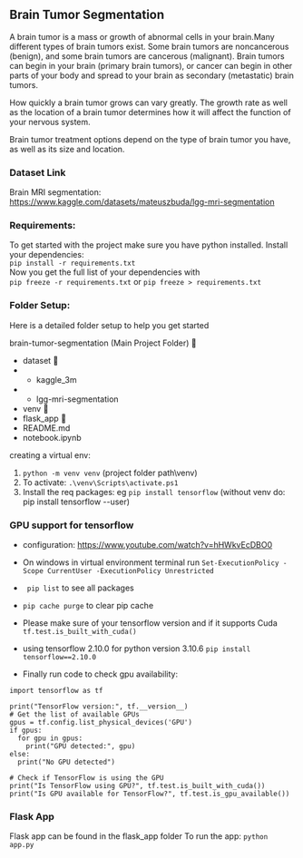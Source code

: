 ## Brain Tumor Segmentation
A brain tumor is a mass or growth of abnormal cells in your brain.Many different types of brain tumors exist. Some brain tumors are noncancerous (benign), and some brain tumors are cancerous (malignant). Brain tumors can begin in your brain (primary brain tumors), or cancer can begin in other parts of your body and spread to your brain as secondary (metastatic) brain tumors.

How quickly a brain tumor grows can vary greatly. The growth rate as well as the location of a brain tumor determines how it will affect the function of your nervous system.

Brain tumor treatment options depend on the type of brain tumor you have, as well as its size and location.


### Dataset Link
Brain MRI segmentation: https://www.kaggle.com/datasets/mateuszbuda/lgg-mri-segmentation

### Requirements:
To get started with the project make sure you have python installed.
Install your dependencies: <br>
```pip install -r requirements.txt``` <br>
Now you get the full list of your dependencies with <br>
 ```pip freeze -r requirements.txt``` or
 ```pip freeze > requirements.txt```

### Folder Setup:
Here is a detailed folder setup to help you get started

brain-tumor-segmentation (Main Project Folder) 📁
- dataset 📁
- - kaggle_3m
- - lgg-mri-segmentation
- venv 📁
- flask_app 📁
- README.md
- notebook.ipynb


creating a virtual env:
1. `python -m venv venv` (project folder path\venv)
2. To activate: `.\venv\Scripts\activate.ps1` 
3. Install the req packages: eg `pip install tensorflow` (without venv do: pip install tensorflow --user)

### GPU support for tensorflow
- configuration: https://www.youtube.com/watch?v=hHWkvEcDBO0
- On windows in virtual environment terminal run
 `Set-ExecutionPolicy -Scope CurrentUser -ExecutionPolicy Unrestricted` 
- ``` pip list``` to see all packages
- `pip cache purge` to clear pip cache
- Please make sure of your tensorflow version and if it supports Cuda
 `tf.test.is_built_with_cuda()`
- using tensorflow 2.10.0 for python version 3.10.6
`pip install tensorflow==2.10.0 `

- Finally run code to check gpu availability:
``` 
import tensorflow as tf

print("TensorFlow version:", tf.__version__)
# Get the list of available GPUs
gpus = tf.config.list_physical_devices('GPU')
if gpus:
  for gpu in gpus:
    print("GPU detected:", gpu)
else:
  print("No GPU detected")

# Check if TensorFlow is using the GPU
print("Is TensorFlow using GPU?", tf.test.is_built_with_cuda())
print("Is GPU available for TensorFlow?", tf.test.is_gpu_available()) 
```



### Flask App
Flask app can be found in the flask_app folder
To run the app:
`python app.py`
